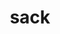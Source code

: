 ---
category: 4-letters
denotation: null
name: sack
reference_link: https://www.etymonline.com/word/sack
root_language: null
root_name: null
title: sack
type: free
word_sums:
- respelling: sack
  sum: 'Sack + '
---